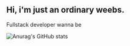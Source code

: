 ## Hi, i'm just an ordinary weebs.

Fullstack developer wanna be



![Anurag's GitHub stats](https://github-readme-stats.vercel.app/api?username=anuraghazra&show_icons=true&theme=radical)
